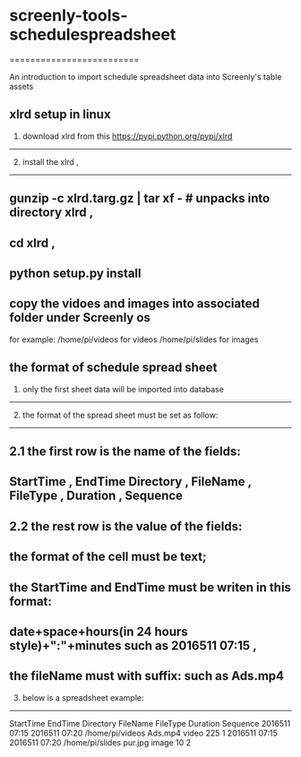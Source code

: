 # screenly-tools-schedulespreadsheet

=========================

An introduction to import schedule spreadsheet data into Screenly's table assets 



xlrd setup in linux
------------

1. download xlrd from this  https://pypi.python.org/pypi/xlrd
-----------------------------------
2. install the xlrd  ,
----------------------------------------
gunzip -c xlrd.targ.gz | tar xf - # unpacks into directory xlrd   ,
------
cd xlrd     ,
--------
python setup.py install
----------------------

copy the vidoes and images into associated folder under Screenly os
-------------------------
for example:
/home/pi/videos for videos
/home/pi/slides for images


the format of schedule spread sheet
-----------------------------

1. only the first sheet data will be imported into database
---------
2. the format of the spread sheet must be set as follow:
------------------------------------

2.1 the first row is the name of the fields:
------
StartTime ,  EndTime Directory  , FileName   , FileType ,   Duration  ,  Sequence
-------
2.2 the rest row is the value of the fields:
-----
the format of the cell must be text;
---
the StartTime and EndTime must be writen in this format: 
---
date+space+hours(in 24 hours style)+":"+minutes such as 2016511 07:15 ,
---
the fileName must with suffix: such as Ads.mp4
---
3. below is a spreadsheet example:
--------
StartTime       EndTime          Directory        FileName        FileType    Duration    Sequence
2016511 07:15   2016511 07:20    /home/pi/videos  Ads.mp4         video       225          1
2016511 07:15   2016511 07:20    /home/pi/slides  pur.jpg         image       10           2





